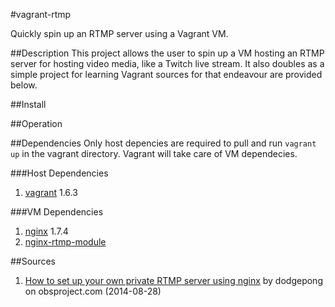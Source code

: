 #vagrant-rtmp

Quickly spin up an RTMP server using a Vagrant VM.

##Description
This project allows the user to spin up a VM hosting an RTMP server for hosting video media, like a Twitch live stream. It also doubles as a simple project for learning Vagrant sources for that endeavour are provided below.

##Install


##Operation


##Dependencies
Only host depencies are required to pull and run `vagrant up` in the vagrant directory. Vagrant will take care of VM dependecies.

###Host Dependencies
1. [vagrant](https://www.vagrantup.com/) 1.6.3

###VM Dependencies
1. [nginx](http://nginx.org/) 1.7.4
2. [nginx-rtmp-module](https://github.com/arut/nginx-rtmp-module)

##Sources
1. [How to set up your own private RTMP server using nginx](https://obsproject.com/forum/resources/how-to-set-up-your-own-private-rtmp-server-using-nginx.50/) by dodgepong on obsproject.com (2014-08-28)

